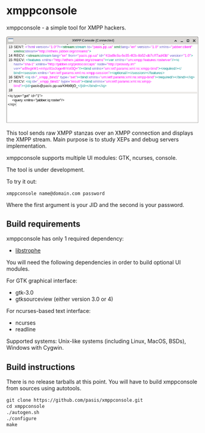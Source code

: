 xmppconsole
===========

xmppconsole - a simple tool for XMPP hackers.

![](screenshot.png)

This tool sends raw XMPP stanzas over an XMPP connection and displays the XMPP
stream. Main purpose is to study XEPs and debug servers implementation.

xmppconsole supports multiple UI modules: GTK, ncurses, console.

The tool is under development.

To try it out:
```
xmppconsole name@domain.com password
```
Where the first argument is your JID and the second is your password.

Build requirements
------------------

xmppconsole has only 1 required dependency:

* [libstrophe](https://github.com/strophe/libstrophe)

You will need the following dependencies in order to build optional UI modules.

For GTK graphical interface:

* gtk-3.0
* gtksourceview (either version 3.0 or 4)

For ncurses-based text interface:

* ncurses
* readline

Supported systems: Unix-like systems (including Linux, MacOS, BSDs), Windows
with Cygwin.

Build instructions
------------------

There is no release tarballs at this point. You will have to build xmppconsole
from sources using autotools.

```
git clone https://github.com/pasis/xmppconsole.git
cd xmppconsole
./autogen.sh
./configure
make
```
